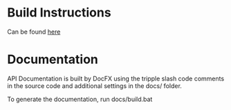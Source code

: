 # Build Instructions

Can be found [here](docs/tutorials/build-instructions.md)

# Documentation

API Documentation is built by DocFX using the tripple slash code comments in the source code and additional settings in the docs/ folder.

To generate the documentation, run docs/build.bat